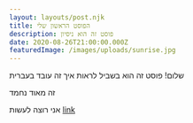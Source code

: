 ```yaml
---
layout: layouts/post.njk
title: הפוסט הראשון שלי
description: פוסט זה הוא ניסיון
date: 2020-08-26T21:00:00.000Z
featuredImage: /images/uploads/sunrise.jpg
---
```

 <!--- > ![image info](/images/uploads/mango.jpg) --->
 <!-- Excerpt Start -->
שלום! פוסט זה הוא בשביל לראות איך זה עובד בעברית
 <!-- Excerpt End -->


זה מאוד נחמד



אני רוצה לעשות 
[link](https://www.youtube.com/)


